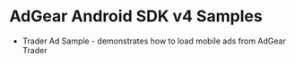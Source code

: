 # AdGear Android SDK v4 Samples
 - Trader Ad Sample - demonstrates how to load mobile ads from AdGear Trader
